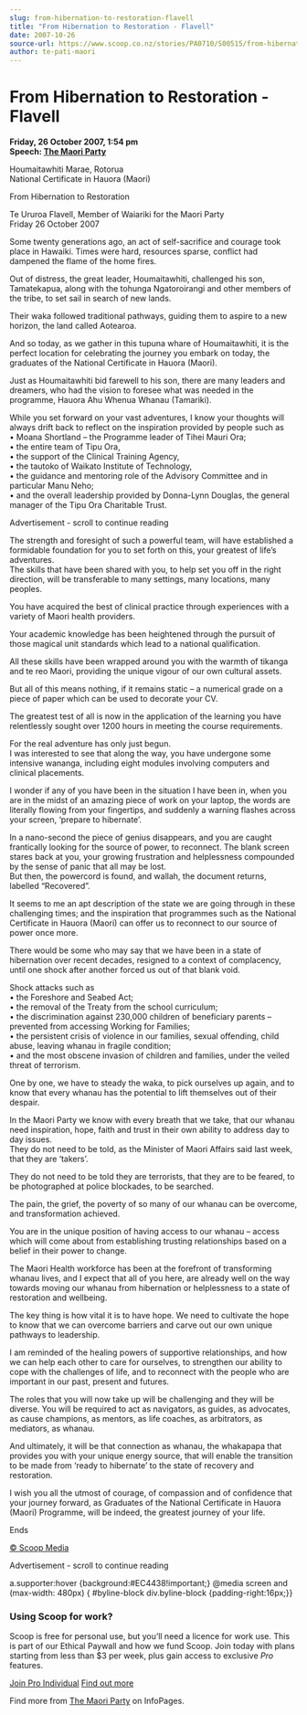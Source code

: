 ```yaml
---
slug: from-hibernation-to-restoration-flavell
title: "From Hibernation to Restoration - Flavell"
date: 2007-10-26
source-url: https://www.scoop.co.nz/stories/PA0710/S00515/from-hibernation-to-restoration-flavell.htm
author: te-pati-maori
---
```

From Hibernation to Restoration - Flavell
=========================================

**Friday, 26 October 2007, 1:54 pm**  
**Speech: [The Maori Party](https://info.scoop.co.nz/The_Maori_Party)**

Houmaitawhiti Marae, Rotorua  
National Certificate in Hauora (Maori)

From Hibernation to Restoration

Te Ururoa Flavell, Member of Waiariki for the Maori Party  
Friday 26 October 2007

Some twenty generations ago, an act of self-sacrifice and courage took place in Hawaiki. Times were hard, resources sparse, conflict had dampened the flame of the home fires.

Out of distress, the great leader, Houmaitawhiti, challenged his son, Tamatekapua, along with the tohunga Ngatoroirangi and other members of the tribe, to set sail in search of new lands.

Their waka followed traditional pathways, guiding them to aspire to a new horizon, the land called Aotearoa.

And so today, as we gather in this tupuna whare of Houmaitawhiti, it is the perfect location for celebrating the journey you embark on today, the graduates of the National Certificate in Hauora (Maori).

Just as Houmaitawhiti bid farewell to his son, there are many leaders and dreamers, who had the vision to foresee what was needed in the programme, Hauora Ahu Whenua Whanau (Tamariki).

While you set forward on your vast adventures, I know your thoughts will always drift back to reflect on the inspiration provided by people such as  
• Moana Shortland – the Programme leader of Tihei Mauri Ora;  
• the entire team of Tipu Ora,  
• the support of the Clinical Training Agency,  
• the tautoko of Waikato Institute of Technology,  
• the guidance and mentoring role of the Advisory Committee and in particular Manu Neho;  
• and the overall leadership provided by Donna-Lynn Douglas, the general manager of the Tipu Ora Charitable Trust.

Advertisement - scroll to continue reading





The strength and foresight of such a powerful team, will have established a formidable foundation for you to set forth on this, your greatest of life’s adventures.  
The skills that have been shared with you, to help set you off in the right direction, will be transferable to many settings, many locations, many peoples.

You have acquired the best of clinical practice through experiences with a variety of Maori health providers.

Your academic knowledge has been heightened through the pursuit of those magical unit standards which lead to a national qualification.

All these skills have been wrapped around you with the warmth of tikanga and te reo Maori, providing the unique vigour of our own cultural assets.

But all of this means nothing, if it remains static – a numerical grade on a piece of paper which can be used to decorate your CV.

The greatest test of all is now in the application of the learning you have relentlessly sought over 1200 hours in meeting the course requirements.

For the real adventure has only just begun.  
I was interested to see that along the way, you have undergone some intensive wananga, including eight modules involving computers and clinical placements.

I wonder if any of you have been in the situation I have been in, when you are in the midst of an amazing piece of work on your laptop, the words are literally flowing from your fingertips, and suddenly a warning flashes across your screen, ‘prepare to hibernate’.

In a nano-second the piece of genius disappears, and you are caught frantically looking for the source of power, to reconnect. The blank screen stares back at you, your growing frustration and helplessness compounded by the sense of panic that all may be lost.  
But then, the powercord is found, and wallah, the document returns, labelled “Recovered”.

It seems to me an apt description of the state we are going through in these challenging times; and the inspiration that programmes such as the National Certificate in Hauora (Maori) can offer us to reconnect to our source of power once more.

There would be some who may say that we have been in a state of hibernation over recent decades, resigned to a context of complacency, until one shock after another forced us out of that blank void.

Shock attacks such as  
• the Foreshore and Seabed Act;  
• the removal of the Treaty from the school curriculum;  
• the discrimination against 230,000 children of beneficiary parents – prevented from accessing Working for Families;  
• the persistent crisis of violence in our families, sexual offending, child abuse, leaving whanau in fragile condition;  
• and the most obscene invasion of children and families, under the veiled threat of terrorism.

One by one, we have to steady the waka, to pick ourselves up again, and to know that every whanau has the potential to lift themselves out of their despair.

In the Maori Party we know with every breath that we take, that our whanau need inspiration, hope, faith and trust in their own ability to address day to day issues.  
They do not need to be told, as the Minister of Maori Affairs said last week, that they are ‘takers’.

They do not need to be told they are terrorists, that they are to be feared, to be photographed at police blockades, to be searched.

The pain, the grief, the poverty of so many of our whanau can be overcome, and transformation achieved.

You are in the unique position of having access to our whanau – access which will come about from establishing trusting relationships based on a belief in their power to change.

The Maori Health workforce has been at the forefront of transforming whanau lives, and I expect that all of you here, are already well on the way towards moving our whanau from hibernation or helplessness to a state of restoration and wellbeing.

The key thing is how vital it is to have hope. We need to cultivate the hope to know that we can overcome barriers and carve out our own unique pathways to leadership.

I am reminded of the healing powers of supportive relationships, and how we can help each other to care for ourselves, to strengthen our ability to cope with the challenges of life, and to reconnect with the people who are important in our past, present and futures.

The roles that you will now take up will be challenging and they will be diverse. You will be required to act as navigators, as guides, as advocates, as cause champions, as mentors, as life coaches, as arbitrators, as mediators, as whanau.

And ultimately, it will be that connection as whanau, the whakapapa that provides you with your unique energy source, that will enable the transition to be made from ‘ready to hibernate’ to the state of recovery and restoration.

I wish you all the utmost of courage, of compassion and of confidence that your journey forward, as Graduates of the National Certificate in Hauora (Maori) Programme, will be indeed, the greatest journey of your life.

Ends

[© Scoop Media](http://www.scoop.co.nz/about/terms.html)  

Advertisement - scroll to continue reading



a.supporter:hover {background:#EC4438!important;} @media screen and (max-width: 480px) { #byline-block div.byline-block {padding-right:16px;}}

### Using Scoop for work?

Scoop is free for personal use, but you’ll need a licence for work use. This is part of our Ethical Paywall and how we fund Scoop. Join today with plans starting from less than $3 per week, plus gain access to exclusive _Pro_ features.  
  
[Join Pro Individual](https://pro.scoop.co.nz/Individual/?from=ProIn24) [Find out more](https://pro.scoop.co.nz/using-scoop-for-work/?from=ProIn24)

Find more from [The Maori Party](https://info.scoop.co.nz/The_Maori_Party) on InfoPages.